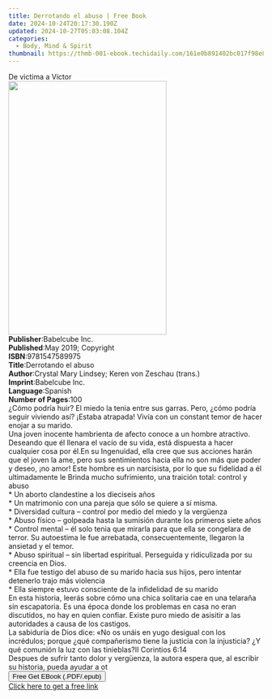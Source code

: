 ```yaml
---
title: Derrotando el abuso | Free Book
date: 2024-10-24T20:17:30.190Z
updated: 2024-10-27T05:03:08.104Z
categories:
  - Body, Mind & Spirit
thumbnail: https://thmb-001-ebook.techidaily.com/161e0b891402bc017f98e814b00cdf14d93ff1dfd732850de559a7340e127983.jpg
---
```

<main id="book-container">
  <div class="flex flex-col">
    <div class="book-brief flex-1 py-6 px-4 sm:p-6 md:py-10 md:px-8">
      <!-- brief-->
      <div class="book-brief-main">De victima a Víctor</div>
    </div>
    <div
      class="book-meta-info flex-1 grid gap-4 col-start-1 col-end-3 row-start-1 sm:mb-6 sm:grid-cols-4 lg:gap-6 lg:col-start-2 lg:row-end-6 lg:row-span-6 lg:mb-0"
    >
      <div
        class="book-meta-info-left place-content-center mt-4 p-4 text-sm leading-6 col-start-2 col-span-2 dark:text-slate-400"
      >
        <img
          class="w-full h-500 object-cover rounded-lg sm:h-255 sm:col-span-2 lg:col-span-full"
          src="https://img-001-ebook.techidaily.com/71f8a5a107bcacd3771f6fbf0084410ab15e374f844a117e2f404a5e15b313e3.jpg"
          alt=""
          width="312"
          height="500"
        />
      </div>
      <div
        class="book-meta-info-right mt-2 col-start-1 row-start-2 col-span-3 self-center"
      >
        <!-- meta data  -->
        <div class="flex flex-col px-4 md:px-8">
          <div class="flex-1">
            <strong>Publisher</strong>:<span class="px-2">Babelcube Inc.</span>
          </div>
          <div class="flex-1">
            <strong>Published</strong>:<span class="px-2"
              >May 2019; Copyright</span
            >
          </div>
          <div class="flex-1">
            <strong>ISBN</strong>:<span class="px-2">9781547589975</span>
          </div>
          <div class="flex-1">
            <strong>Title</strong>:<span class="px-2">Derrotando el abuso</span>
          </div>
          <div class="flex-1">
            <strong>Author</strong>:<span class="px-2"
              >Crystal Mary Lindsey; Keren von Zeschau (trans.)</span
            >
          </div>
          <div class="flex-1">
            <strong>Imprint</strong>:<span class="px-2">Babelcube Inc.</span>
          </div>
          <div class="flex-1">
            <strong>Language</strong>:<span class="px-2">Spanish</span>
          </div>
          <div class="flex-1">
            <strong>Number of Pages</strong>:<span class="px-2">100</span>
          </div>
        </div>
      </div>
    </div>
    <div class="book-description flex-1 py-6 px-4 sm:p-6 md:py-10 md:px-8">
      <div class="book-description-main">
        <div accordion-content="" id="description">
          ¿Cómo podría huir? El miedo la tenia entre sus&nbsp;garras. Pero,
          ¿cómo podría seguir viviendo así? ¡Estaba atrapada! Vivía con un
          constant temor de hacer enojar a su marido.<br />Una joven inocente
          hambrienta de afecto conoce a un hombre atractivo. Deseando que él
          llenara el vacío de su vida, está dispuesta a hacer cualquier cosa por
          él.En su Ingenuidad, ella cree que sus acciones harán que el joven la
          ame, pero sus sentimientos hacia ella no son más que poder y deseo,
          ¡no amor! Este hombre es un narcisista, por lo que su fidelidad a él
          ultimadamente le Brinda mucho sufrimiento, una traición total: control
          y abuso&nbsp;<br />* Un aborto clandestine a los dieciseis años<br />*
          Un matrimonio con una pareja que sólo se quiere a sí misma.<br />*
          Diversidad cultura – control por medio del miedo y la
          vergüenza&nbsp;<br />* Abuso físico – golpeada hasta la sumisión
          durante los primeros siete años<br />* Control mental – él solo tenia
          que mirarla para que ella se congelara de terror. Su autoestima le fue
          arrebatada, consecuentemente, llegaron la ansietad y el temor.<br />*
          Abuso spiritual – sin libertad espiritual. Perseguida y ridiculizada
          por su creencia en Dios.<br />* Ella fue testigo del abuso de su
          marido hacia sus hijos, pero intentar detenerlo trajo más violencia<br />*
          Ella siempre estuvo consciente de la infidelidad de su marido<br />En
          esta historia, leerás sobre cómo una chica solitaria cae en una
          telaraña sin escapatoria. Es una época donde los problemas en casa no
          eran discutidos, no hay en quien confiar. Existe puro miedo de
          asisitir a las autoridades a causa de los castigos.<br />La sabiduría
          de Dios dice: «No os unáis en yugo desigual con los incrédulos; porque
          ¿qué compañerismo tiene la justicia con la injusticia? ¿Y qué comunión
          la luz con las tinieblas?II Corintios 6:14<br />Despues de sufrir
          tanto dolor y vergüenza, la autora espera que, al escribir su
          historia, pueda ayudar a ot
        </div>
        <div class="accordion-fader"></div>
      </div>
    </div>
    <div class="book-excerpts flex-1 py-6 px-4 sm:p-6 md:py-10 md:px-8"></div>
    <div
      class="book-about-author flex-1 py-6 px-4 sm:p-6 md:py-10 md:px-8"
    ></div>
    <div class="book-free-get flex-1 py-6 px-4 sm:p-6 md:py-10 md:px-8">
      <button
        id="btn-free-get"
        class="bg-blue-500 hover:bg-blue-700 text-white font-bold py-2 px-4 rounded"
      >
        Free Get EBook (.PDF/.epub)
      </button>
      <div id="countdown-display" class="px-2 text-lg mt-2"></div>
      <a
        id="free-link"
        class="hidden bg-blue-500 hover:bg-blue-700 text-white font-bold py-2 px-4 rounded"
        href="https://www.ebooks.com/en-us/book/209684183/derrotando-el-abuso/crystal-mary-lindsey/"
        target="_blank"
        >Click here to get a free link</a
      >
    </div>
    <script>
      let countdownTime = 0;
      let countdownInterval = null;
      document
        .getElementById('btn-free-get')
        .addEventListener('click', startCountdown);
      function startCountdown() {
        countdownTime = new Date().getTime() + 60000 * 3;
        countdownInterval = setInterval(updateCountdown, 1000);
        document.getElementById('btn-free-get').disabled = true;
        document
          .getElementById('btn-free-get')
          .classList.add('bg-gray-500', 'cursor-not-allowed');
      }
      function updateCountdown() {
        let currentTime = new Date().getTime();
        let timeLeft = countdownTime - currentTime;
        let secondsLeft = Math.floor(timeLeft / 1000);
        document.getElementById('countdown-display').innerHTML =
          `Remaining time: ${secondsLeft} seconds.`;
        if (secondsLeft <= 0) {
          clearInterval(countdownInterval);
          document.getElementById('btn-free-get').classList.add('hidden');
          document.getElementById('free-link').classList.remove('hidden');
          document.getElementById('countdown-display').innerHTML = '';
        }
      }
    </script>
  </div>
</main>

<ins class="adsbygoogle"
      style="display:block"
      data-ad-client="ca-pub-7571918770474297"
      data-ad-slot="8358498916"
      data-ad-format="auto"
      data-full-width-responsive="true"></ins>
    